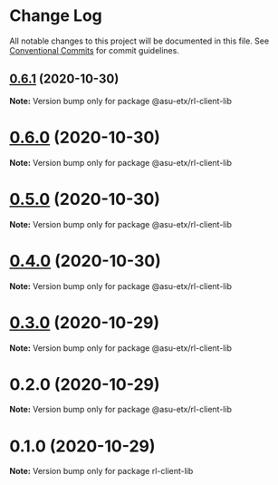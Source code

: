 # Change Log

All notable changes to this project will be documented in this file.
See [Conventional Commits](https://conventionalcommits.org) for commit guidelines.

## [0.6.1](https://github.com/ETX-ASU/ring-leader/compare/@asu-etx/rl-client-lib@0.6.0...@asu-etx/rl-client-lib@0.6.1) (2020-10-30)

**Note:** Version bump only for package @asu-etx/rl-client-lib





# [0.6.0](http://github.com/jstanley70/ETX-ASU/ring-leader/compare/@asu-etx/rl-client-lib@0.5.0...@asu-etx/rl-client-lib@0.6.0) (2020-10-30)

**Note:** Version bump only for package @asu-etx/rl-client-lib





# [0.5.0](http://github.com/jstanley70/ETX-ASU/ring-leader/compare/@asu-etx/rl-client-lib@0.4.0...@asu-etx/rl-client-lib@0.5.0) (2020-10-30)

**Note:** Version bump only for package @asu-etx/rl-client-lib





# [0.4.0](http://github.com/jstanley70/ETX-ASU/ring-leader/compare/@asu-etx/rl-client-lib@0.3.0...@asu-etx/rl-client-lib@0.4.0) (2020-10-30)

**Note:** Version bump only for package @asu-etx/rl-client-lib





# [0.3.0](http://github.com/jstanley70/ETX-ASU/ring-leader/compare/@asu-etx/rl-client-lib@0.2.0...@asu-etx/rl-client-lib@0.3.0) (2020-10-29)

**Note:** Version bump only for package @asu-etx/rl-client-lib





# 0.2.0 (2020-10-29)

**Note:** Version bump only for package @asu-etx/rl-client-lib





# 0.1.0 (2020-10-29)

**Note:** Version bump only for package rl-client-lib
